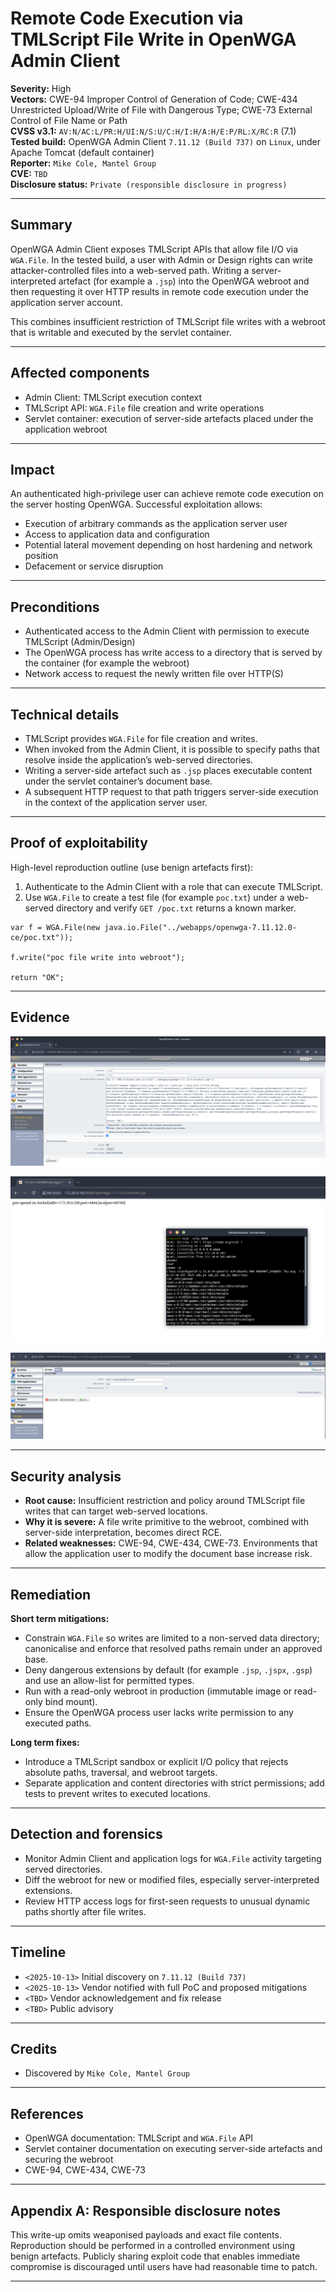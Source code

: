 # Remote Code Execution via TMLScript File Write in OpenWGA Admin Client

**Severity:** High  
**Vectors:** CWE-94 Improper Control of Generation of Code; CWE-434 Unrestricted Upload/Write of File with Dangerous Type; CWE-73 External Control of File Name or Path  
**CVSS v3.1:** `AV:N/AC:L/PR:H/UI:N/S:U/C:H/I:H/A:H/E:P/RL:X/RC:R` (7.1)  
**Tested build:** OpenWGA Admin Client `7.11.12 (Build 737)` on `Linux`, under Apache Tomcat (default container)  
**Reporter:** `Mike Cole, Mantel Group`  
**CVE:** `TBD`  
**Disclosure status:** `Private (responsible disclosure in progress)`  

---

## Summary

OpenWGA Admin Client exposes TMLScript APIs that allow file I/O via `WGA.File`. In the tested build, a user with Admin or Design rights can write attacker-controlled files into a web-served path. Writing a server-interpreted artefact (for example a `.jsp`) into the OpenWGA webroot and then requesting it over HTTP results in remote code execution under the application server account.

This combines insufficient restriction of TMLScript file writes with a webroot that is writable and executed by the servlet container.

---

## Affected components

- Admin Client: TMLScript execution context  
- TMLScript API: `WGA.File` file creation and write operations  
- Servlet container: execution of server-side artefacts placed under the application webroot

---

## Impact

An authenticated high-privilege user can achieve remote code execution on the server hosting OpenWGA. Successful exploitation allows:

- Execution of arbitrary commands as the application server user  
- Access to application data and configuration  
- Potential lateral movement depending on host hardening and network position  
- Defacement or service disruption

---

## Preconditions

- Authenticated access to the Admin Client with permission to execute TMLScript (Admin/Design)  
- The OpenWGA process has write access to a directory that is served by the container (for example the webroot)  
- Network access to request the newly written file over HTTP(S)

---

## Technical details

- TMLScript provides `WGA.File` for file creation and writes.  
- When invoked from the Admin Client, it is possible to specify paths that resolve inside the application’s web-served directories.  
- Writing a server-side artefact such as `.jsp` places executable content under the servlet container’s document base.  
- A subsequent HTTP request to that path triggers server-side execution in the context of the application server user.

---

## Proof of exploitability

High-level reproduction outline (use benign artefacts first):

1. Authenticate to the Admin Client with a role that can execute TMLScript.  
2. Use `WGA.File` to create a test file (for example `poc.txt`) under a web-served directory and verify `GET /poc.txt` returns a known marker.
```
var f = WGA.File(new java.io.File("../webapps/openwga-7.11.12.0-ce/poc.txt"));

f.write("poc file write into webroot");

return "OK";
```

---

## Evidence

![Screenshot 1: TMLScript console showing use of WGA.File to write into a web-served path](./1.png)

![Screenshot 2: HTTP request to the written file returns expected marker content](./2.png)

![Screenshot 3: Minimal JSP evaluates on the server, proving code execution](./3.png)

---

## Security analysis

- **Root cause:** Insufficient restriction and policy around TMLScript file writes that can target web-served locations.  
- **Why it is severe:** A file write primitive to the webroot, combined with server-side interpretation, becomes direct RCE.  
- **Related weaknesses:** CWE-94, CWE-434, CWE-73. Environments that allow the application user to modify the document base increase risk.

---

## Remediation

**Short term mitigations:**

- Constrain `WGA.File` so writes are limited to a non-served data directory; canonicalise and enforce that resolved paths remain under an approved base.  
- Deny dangerous extensions by default (for example `.jsp`, `.jspx`, `.gsp`) and use an allow-list for permitted types.  
- Run with a read-only webroot in production (immutable image or read-only bind mount).  
- Ensure the OpenWGA process user lacks write permission to any executed paths.

**Long term fixes:**

- Introduce a TMLScript sandbox or explicit I/O policy that rejects absolute paths, traversal, and webroot targets.  
- Separate application and content directories with strict permissions; add tests to prevent writes to executed locations.

---

## Detection and forensics

- Monitor Admin Client and application logs for `WGA.File` activity targeting served directories.  
- Diff the webroot for new or modified files, especially server-interpreted extensions.  
- Review HTTP access logs for first-seen requests to unusual dynamic paths shortly after file writes.

---

## Timeline

- `<2025-10-13>` Initial discovery on `7.11.12 (Build 737)`  
- `<2025-10-13>` Vendor notified with full PoC and proposed mitigations  
- `<TBD>` Vendor acknowledgement and fix release  
- `<TBD>` Public advisory

---

## Credits

- Discovered by `Mike Cole, Mantel Group`

---

## References

- OpenWGA documentation: TMLScript and `WGA.File` API  
- Servlet container documentation on executing server-side artefacts and securing the webroot  
- CWE-94, CWE-434, CWE-73

---

## Appendix A: Responsible disclosure notes

This write-up omits weaponised payloads and exact file contents. Reproduction should be performed in a controlled environment using benign artefacts. Publicly sharing exploit code that enables immediate compromise is discouraged until users have had reasonable time to patch.

---
